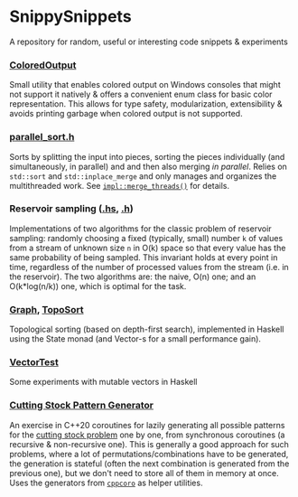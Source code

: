 # SnippySnippets
A repository for random, useful or interesting code snippets &amp; experiments

### [ColoredOutput](https://github.com/Andreshk/SnippySnippets/blob/master/ColoredOutput.ixx)
Small utility that enables colored output on Windows consoles that might not support it natively & offers a convenient enum class for basic color representation. This allows for type safety, modularization, extensibility & avoids printing garbage when colored output is not supported.
### [parallel_sort.h](https://github.com/Andreshk/SnippySnippets/blob/master/parallel_sort.h)
Sorts by splitting the input into pieces, sorting the pieces individually (and simultaneously, in parallel) and and then also merging _in parallel_. Relies on `std::sort` and `std::inplace_merge` and only manages and organizes the multithreaded work. See [`impl::merge_threads()`](https://github.com/Andreshk/SnippySnippets/blob/master/parallel_sort.h#L116) for details.
### Reservoir sampling ([.hs](https://github.com/Andreshk/SnippySnippets/blob/master/ReservoirSampling.hs), [.h](https://github.com/Andreshk/SnippySnippets/blob/master/reservoir_sampling.h))
Implementations of two algorithms for the classic problem of reservoir sampling: randomly choosing a fixed (typically, small) number `k` of values from a stream of unknown size `n` in O(k) space so that every value has the same probability of being sampled. This invariant holds at every point in time, regardless of the number of processed values from the stream (i.e. in the reservoir). The two algorithms are: the naive, O(n) one; and an O(k*log(n/k)) one, which is optimal for the task.
### [Graph](https://github.com/Andreshk/SnippySnippets/blob/master/Graph.hs), [TopoSort](https://github.com/Andreshk/SnippySnippets/blob/master/TopoSort.hs)
Topological sorting (based on depth-first search), implemented in Haskell using the State monad (and Vector-s for a small performance gain).
### [VectorTest](https://github.com/Andreshk/SnippySnippets/blob/master/VectorTest.hs)
Some experiments with mutable vectors in Haskell
### [Cutting Stock Pattern Generator](https://github.com/Andreshk/SnippySnippets/blob/master/cutting_stock_pattern_generator.h)
An exercise in C++20 coroutines for lazily generating all possible patterns for the [cutting stock problem](https://en.wikipedia.org/wiki/Cutting_stock_problem) one by one, from synchronous coroutines (a recursive & non-recursive one). This is generally a good approach for such problems, where a lot of permutations/combinations have to be generated, the generation is stateful (often the next combination is generated from the previous one), but we don't need to store all of them in memory at once. Uses the generators from [`cppcoro`](https://github.com/lewissbaker/cppcoro) as helper utilities.
